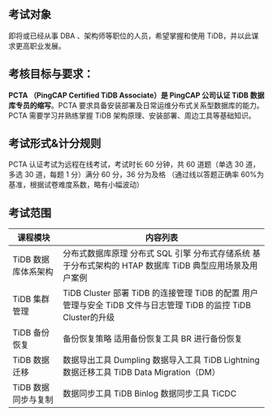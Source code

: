## 考试对象

即将或已经从事 DBA 、架构师等职位的人员，希望掌握和使用 TiDB，并以此谋求更高职业发展。

## 考核目标与要求：

**PCTA （PingCAP Certified TiDB Associate）是 PingCAP 公司认证 TiDB 数据库专员的缩写**。PCTA 要求具备安装部署及日常运维分布式关系型数据库的能力。PCTA 需要学习并熟练掌握 TiDB 架构原理、安装部署、周边工具等基础知识。

## 考试形式&计分规则

PCTA 认证考试为远程在线考试，考试时长 60 分钟，共 60 道题（单选 30 道，多选 30 道，每题 1 分）满分 60 分，36 分为及格 （通过线以答题正确率 60%为基准，根据试卷难度系数，略有小幅波动）

## 考试范围

| 课程模块            | 内容列表                                                     |
| ------------------- | ------------------------------------------------------------ |
| TiDB 数据库体系架构 | 分布式数据库原理 分布式 SQL 引擎 分布式存储系统 基于分布式架构的 HTAP 数据库 TiDB 典型应用场景及用户案例 |
| TiDB 集群管理       | TiDB Cluster 部署 TiDB 的连接管理 TiDB 的配置 用户管理与安全 TiDB 文件与日志管理 TiDB 的监控 TiDB Cluster的升级 |
| TiDB 备份恢复       | 备份恢复策略 适用备份恢复工具 BR 进行备份恢复                |
| TiDB 数据迁移       | 数据导出工具 Dumpling 数据导入工具 TiDB Lightning 数据迁移工具 TiDB Data Migration（DM） |
| TiDB 数据同步与复制 | 数据同步工具 TiDB Binlog 数据同步工具 TiCDC                  |